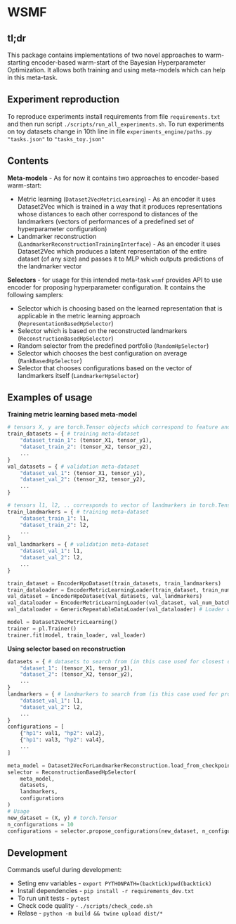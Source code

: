 # WSMF
## tl;dr
This package contains implementations of two novel approaches to warm-starting encoder-based warm-start of the Bayesian Hyperparameter Optimization. It allows both training and using meta-models which can help in this meta-task.

## Experiment reproduction
To reproduce experiments install requirements from file `requirements.txt` and then run script `./scripts/run_all_experiments.sh`. To run experiments on toy datasets change in 10th line in file `experiments_engine/paths.py` `"tasks.json"` to `"tasks_toy.json"` 

## Contents
**Meta-models** - As for now it contains two approaches to encoder-based warm-start:

* Metric learning (`Dataset2VecMetricLearning`) - As an encoder it uses Dataset2Vec which is trained in a way that it produces representations whose distances to each other correspond to distances of the landmarkers (vectors of performances of a predefined set of hyperparameter configuration)
* Landmarker reconstruction (`LandmarkerReconstructionTrainingInterface`) - As an encoder it uses Dataset2Vec which produces a latent representation of the entire dataset (of any size) and passes it to MLP which outputs predictions of the landmarker vector

**Selectors** - for usage for this intended meta-task `wsmf` provides API to use encoder for proposing hyperparameter configuration. It contains the following samplers:

* Selector which is choosing based on the learned representation that is applicable in the metric learning approach (`RepresentationBasedHpSelector`)
* Selector which is based on the reconstructed landmarkers (`ReconstructionBasedHpSelector`)
* Random selector from the predefined portfolio (`RandomHpSelector`)
* Selector which chooses the best configuration on average (`RankBasedHpSelector`)
* Selector that chooses configurations based on the vector of landmarkers itself (`LandmarkerHpSelector`)

## Examples of usage
**Training metric learning based meta-model**
```Python
# tensors X, y are torch.Tensor objects which correspond to feature and target matrices
train_datasets = { # training meta-dataset
    "dataset_train_1": (tensor_X1, tensor_y1),
    "dataset_train_2": (tensor_X2, tensor_y2),
    ...
}
val_datasets = { # validation meta-dataset
    "dataset_val_1": (tensor_X1, tensor_y1),
    "dataset_val_2": (tensor_X2, tensor_y2),
    ...
}

# tensors l1, l2, .. corresponds to vector of landmarkers in torch.Tensor format
train_landmarkers = { # training meta-dataset
    "dataset_train_1": l1,
    "dataset_train_2": l2,
    ...
}
val_landmarkers = { # validation meta-dataset
    "dataset_val_1": l1,
    "dataset_val_2": l2,
    ...
}

train_dataset = EncoderHpoDataset(train_datasets, train_landmarkers)
train_dataloader = EncoderMetricLearningLoader(train_dataset, train_num_batches, train_batch_size)
val_dataset = EncoderHpoDataset(val_datasets, val_landmarkers)
val_dataloader = EncoderMetricLearningLoader(val_dataset, val_num_batches, val_batch_size)
val_dataloader = GenericRepeatableDataLoader(val_dataloader) # Loader which produces repeatable batches

model = Dataset2VecMetricLearning()
trainer = pl.Trainer()
trainer.fit(model, train_loader, val_loader)
```

**Using selector based on reconstruction**
```Python
datasets = { # datasets to search from (in this case used for closest dataset search)
    "dataset_1": (tensor_X1, tensor_y1),
    "dataset_2": (tensor_X2, tensor_y2),
    ...
}
landmarkers = { # landmarkers to search from (is this case used for proposing best configurations)
    "dataset_val_1": l1,
    "dataset_val_2": l2,
    ...
}
configurations = [
    {"hp1": val1, "hp2": val2},
    {"hp1": val3, "hp2": val4},
    ...
]

meta_model = Dataset2VecForLandmarkerReconstruction.load_from_checkpoint("path_to_meta_model.ckpt")
selector = ReconstructionBasedHpSelector(
    meta_model,
    datasets,
    landmarkers,
    configurations
)
# Usage
new_dataset = (X, y) # torch.Tensor
n_configurations = 10
configurations = selector.propose_configurations(new_dataset, n_configurations)
```


## Development
Commands useful during development:
* Seting env variables - `export PYTHONPATH=(backtick)pwd(backtick)`
* Install dependencies - `pip install -r requirements_dev.txt`
* To run unit tests - `pytest`
* Check code quality - `./scripts/check_code.sh`
* Relase - `python -m build && twine upload dist/*`
